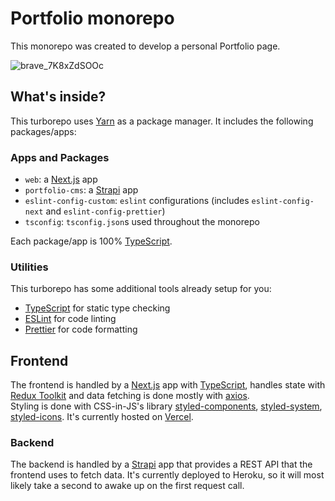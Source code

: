 # Portfolio monorepo
This monorepo was created to develop a personal Portfolio page.

![brave_7K8xZdSOOc](https://user-images.githubusercontent.com/58346965/175031334-acd56fd3-05b3-40f3-8312-24ca3bb727ee.png)

## What's inside?

This turborepo uses [Yarn](https://classic.yarnpkg.com/lang/en/) as a package manager. It includes the following packages/apps:

### Apps and Packages

- `web`: a [Next.js](https://nextjs.org) app
- `portfolio-cms`: a [Strapi](https://strapi.io/) app
- `eslint-config-custom`: `eslint` configurations (includes `eslint-config-next` and `eslint-config-prettier`)
- `tsconfig`: `tsconfig.json`s used throughout the monorepo

Each package/app is 100% [TypeScript](https://www.typescriptlang.org/).

### Utilities

This turborepo has some additional tools already setup for you:

- [TypeScript](https://www.typescriptlang.org/) for static type checking
- [ESLint](https://eslint.org/) for code linting
- [Prettier](https://prettier.io) for code formatting

## Frontend

The frontend is handled by a [Next.js](https://nextjs.org) app with [TypeScript](https://www.typescriptlang.org/), handles state with [Redux Toolkit](https://redux-toolkit.js.org/) and data fetching is done mostly with [axios](https://axios-http.com/).<br>
Styling is done with CSS-in-JS's library [styled-components](https://styled-components.com/), [styled-system](https://styled-system.com/), [styled-icons](https://styled-icons.dev/).
It's currently hosted on [Vercel](https://vercel.com/).

### Backend

The backend is handled by a [Strapi](https://strapi.io/) app that provides a REST API that the frontend uses to fetch data. It's currently deployed to Heroku, so it will most likely take a second to awake up on the first request call.



